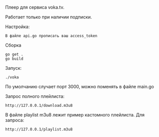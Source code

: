 Плеер для сервиса voka.tv.

Работает только при наличии подписки.

Настройка:

`В файле api.go прописать ваш access_token`

Сборка

```
go get .
go build
```

Запуск:
```
./voka
```

По умолчанию случает порт 3000, можно поменять в файле main.go

Запрос полного плейлиста:
```
http://127.0.0.1/download.m3u8
```

В файле playlist m3u8 лежит пример кастомного плейлиста. Для запроса:
```
http://127.0.0.1/playlist.m3u8
```